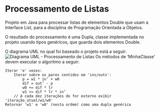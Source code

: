# Processamento de Listas

Projeto em Java para processar listas de elementos Double que usam a Interface List, para a disciplina de Programação Orientada a Objetos.

O resultado do processamento é uma Dupla, classe implementada no projeto usando tipos genéricos, que guarda dois elementos Double.

O diagrama UML no qual foi baseado o projeto está a seguir:
![Diagrama UML - Processamento de Listas](https://user-images.githubusercontent.com/49258183/165016467-56ac9942-bb2f-4043-a53c-376d43432930.png)
Os métodos de ‘MinhaClasse’ devem executar o algoritmo a seguir:

    Iterar 'e' vezes:
        Iterar sobre os pares contidos em 'ins/outs':
            p = w1 * in’ + w0
            dif = out’ - p
            w0 += dif * lr
            w1 += dif * lr * in’
        // A cada dez iterações do for externo exibir 'iteração_atual/w1/w0'
    Retornar 'w1' e 'w0' (nesta ordem) como uma dupla genérica
